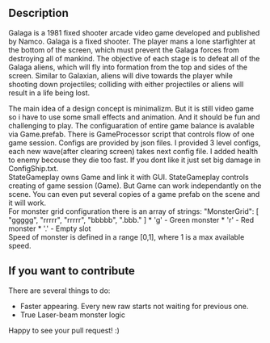 ## Description
Galaga is a 1981 fixed shooter arcade video game developed and published by Namco. 
Galaga is a fixed shooter. The player mans a lone starfighter at the bottom of the screen, which must prevent the Galaga forces from destroying all of mankind. The objective of each stage is to defeat all of the Galaga aliens, which will fly into formation from the top and sides of the screen. Similar to Galaxian, aliens will dive towards the player while shooting down projectiles; colliding with either projectiles or aliens will result in a life being lost.

The main idea of a design concept is minimalizm. But it is still video game so i have to use some small effects and animation. And it should be fun and challenging to play.
The configuaration of entire game balance is avalable via Game.prefab. There is GameProcessor script that controls flow of one game session. Configs are provided by json files. I provided 3 level configs, each new wave(after clearing screen) takes next config file. 
I added health to enemy becouse they die too fast. If you dont like it just set big damage in ConfigShip.txt.  
StateGameplay owns Game and link it with GUI. StateGameplay controls creating of game session (Game). But Game can work independantly on the scene. You can even put several copies of a game prefab on the scene and it will work.  
For monster grid configuration there is an array of strings:
    "MonsterGrid": [
            "ggggg",
            "rrrrr",
            "rrrrr",
            "bbbbb",
            ".bbb."
        ]
    * 'g' - Green monster
    * 'r' - Red monster 
    * '.' - Empty slot    
Speed of monster is defined in a range [0,1], where 1 is a max available speed.
    
    
## If you want to contribute
There are several things to do:  

* Faster appearing. Every new raw starts not waiting for previous one.
* True Laser-beam monster logic

Happy to see your pull request! :)